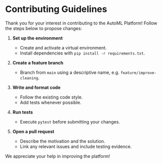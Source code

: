 # Contributing Guidelines

Thank you for your interest in contributing to the AutoML Platform! Follow the
steps below to propose changes:

1. **Set up the environment**
   - Create and activate a virtual environment.
   - Install dependencies with `pip install -r requirements.txt`.

2. **Create a feature branch**
   - Branch from `main` using a descriptive name, e.g. `feature/improve-cleaning`.

3. **Write and format code**
   - Follow the existing code style.
   - Add tests whenever possible.

4. **Run tests**
   - Execute `pytest` before submitting your changes.

5. **Open a pull request**
   - Describe the motivation and the solution.
   - Link any relevant issues and include testing evidence.

We appreciate your help in improving the platform!
